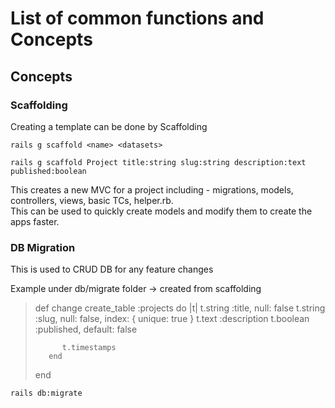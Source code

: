 # List of common functions and Concepts

## Concepts

### Scaffolding

Creating a template can be done by Scaffolding

```rails g scaffold <name> <datasets>```

```rails g scaffold Project title:string slug:string description:text published:boolean```

This creates a new MVC for a project including - migrations, models, controllers, views, basic TCs, helper.rb.\
This can be used to quickly create models and modify them to create the apps faster.

### DB Migration

This is used to CRUD DB for any feature changes

Example under db/migrate folder -> created from scaffolding

>    def change
>        create_table :projects do |t|
>           t.string :title, null: false
>           t.string :slug, null: false, index: { unique: true }
>           t.text :description
>           t.boolean :published, default: false
>
>           t.timestamps
>        end
>    end

```rails db:migrate```

